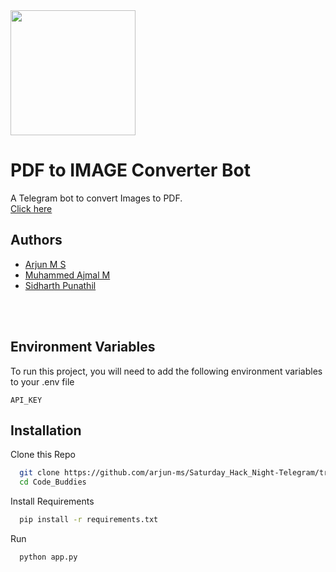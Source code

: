 <img src="./logo.png" width="200" align="middle">


<br>

# PDF to IMAGE Converter Bot 

A Telegram bot to convert Images to PDF. <br>
[Click here](https://t.me/imgpdfconverter_bot)

## Authors

- [Arjun M S](https://www.github.com/arjun-ms)
- [Muhammed Ajmal M](https://www.github.com/ajmalmohad)
- [Sidharth Punathil](https://www.github.com/sidharthpunathil)
<br>
<br>

## Environment Variables

To run this project, you will need to add the following environment variables to your .env file

`API_KEY`

## Installation

Clone this Repo

```bash
  git clone https://github.com/arjun-ms/Saturday_Hack_Night-Telegram/tree/main/Code_Buddies
  cd Code_Buddies
```
Install Requirements

```bash
  pip install -r requirements.txt
```
Run

```bash
  python app.py
```
